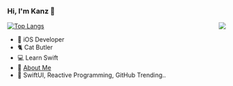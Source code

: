 ### Hi, I'm Kanz 👋

<img align="right" src="https://github-readme-stats.vercel.app/api?username=87kangsw&show_icons=true&icon_color=009C4C&text_color=718096&bg_color=ffffff&hide_title=true" />

[![Top Langs](https://github-readme-stats.vercel.app/api/top-langs/?username=87kangsw&layout=compact)](https://github.com/anuraghazra/github-readme-stats)


- 📱 iOS Developer
- 🐈 Cat Butler
- 💻 Learn Swift
- 🔗 [About Me](https://kanz.dev)
- 🧐 SwiftUI, Reactive Programming, GitHub Trending..
